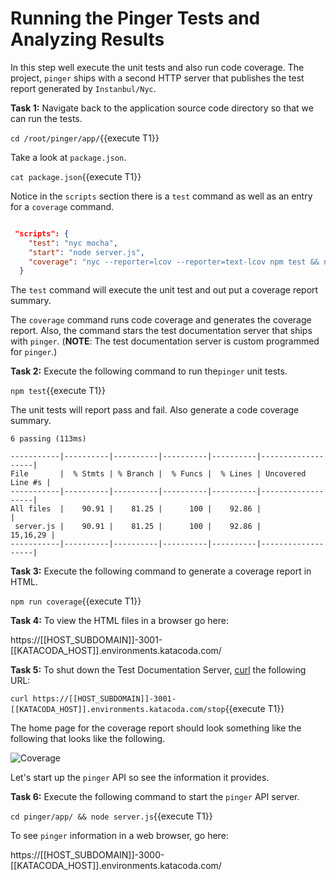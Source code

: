 # Running the Pinger Tests and Analyzing Results

In this step well execute the unit tests and also run code coverage. The project, `pinger` ships with a
second HTTP server that publishes the test report generated by `Instanbul/Nyc`.

**Task 1:** Navigate back to the application source code directory so that we can run the tests.

`cd /root/pinger/app/`{{execute  T1}}

Take a look at `package.json`.

`cat package.json`{{execute  T1}}

Notice in the `scripts` section there is a `test` command as
well as an entry for a `coverage` command.

```json

 "scripts": {
    "test": "nyc mocha",
    "start": "node server.js",
    "coverage": "nyc --reporter=lcov --reporter=text-lcov npm test && node testdocserver.js"
  }
```

The `test` command will execute the unit test and out put a coverage report summary.

The `coverage` command runs code coverage and generates the coverage report. Also, the command stars the test documentation
server that ships with `pinger`. (**NOTE**: The test documentation server is custom programmed for `pinger`.)

**Task 2:** Execute the following command to run the`pinger` unit tests.

`npm test`{{execute  T1}}

The unit tests will report pass and fail. Also generate a code coverage summary.

```text
6 passing (113ms)

-----------|----------|----------|----------|----------|-------------------|
File       |  % Stmts | % Branch |  % Funcs |  % Lines | Uncovered Line #s |
-----------|----------|----------|----------|----------|-------------------|
All files  |    90.91 |    81.25 |      100 |    92.86 |                   |
 server.js |    90.91 |    81.25 |      100 |    92.86 |          15,16,29 |
-----------|----------|----------|----------|----------|-------------------|
```

**Task 3:** Execute the following command to generate a coverage report in HTML.

`npm run coverage`{{execute  T1}}

**Task 4:** To view the HTML files in a browser go here:

https://[[HOST_SUBDOMAIN]]-3001-[[KATACODA_HOST]].environments.katacoda.com/

**Task 5:** To shut down the Test Documentation Server, [curl](https://www.lifewire.com/curl-definition-2184508)
the following URL:

`curl https://[[HOST_SUBDOMAIN]]-3001-[[KATACODA_HOST]].environments.katacoda.com/stop`{{execute  T1}}


The home page for the coverage report should look something like the following
that looks like the following.

![Coverage](https://raw.githubusercontent.com/reselbob/katacoda-scenarios/master/using-istanbul-nyc/images/coverage.png)

Let's start up the `pinger` API so see the information it provides. 

**Task 6:** Execute the following command to start the `pinger` API server.

`cd pinger/app/ && node server.js`{{execute T1}}

To see `pinger` information in a web browser, go here:

https://[[HOST_SUBDOMAIN]]-3000-[[KATACODA_HOST]].environments.katacoda.com/



